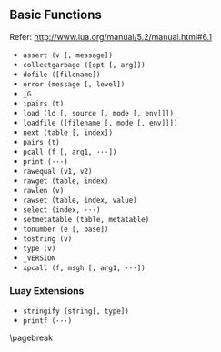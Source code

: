 ## Basic Functions

Refer: http://www.lua.org/manual/5.2/manual.html#6.1

*   `assert (v [, message])`
*   `collectgarbage ([opt [, arg]])`
*   `dofile ([filename])`
*   `error (message [, level])`
*   `_G`
*   `ipairs (t)`
*   `load (ld [, source [, mode [, env]]])`
*   `loadfile ([filename [, mode [, env]]])`
*   `next (table [, index])`
*   `pairs (t)`
*   `pcall (f [, arg1, ···])`
*   `print (···)`
*   `rawequal (v1, v2)`
*   `rawget (table, index)`
*   `rawlen (v)`
*   `rawset (table, index, value)`
*   `select (index, ···)`
*   `setmetatable (table, metatable)`
*   `tonumber (e [, base])`
*   `tostring (v)`
*   `type (v)`
*   `_VERSION`
*   `xpcall (f, msgh [, arg1, ···])`

### Luay Extensions

*   `stringify (string[, type])`
*   `printf (···)`

\pagebreak